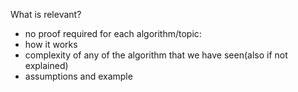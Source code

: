 What is relevant?
- no proof required
for each algorithm/topic:
- how it works
- complexity of any of the algorithm that we have seen(also if not explained)
- assumptions and example 
